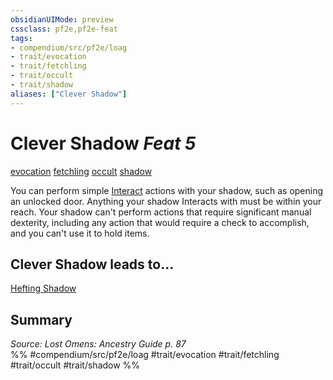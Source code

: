 ```yaml
---
obsidianUIMode: preview
cssclass: pf2e,pf2e-feat
tags:
- compendium/src/pf2e/loag
- trait/evocation
- trait/fetchling
- trait/occult
- trait/shadow
aliases: ["Clever Shadow"]
---
```

# Clever Shadow  *Feat 5*  
[evocation](../../rules/traits/evocation.md)  [fetchling](../../rules/traits/fetchling-b2.md)  [occult](../../rules/traits/occult.md)  [shadow](../../rules/traits/shadow.md)  


You can perform simple [Interact](../../rules/actions/interact.md) actions with your shadow, such as opening an unlocked door. Anything your shadow Interacts with must be within your reach. Your shadow can't perform actions that require significant manual dexterity, including any action that would require a check to accomplish, and you can't use it to hold items.

## Clever Shadow leads to...

[Hefting Shadow](hefting-shadow-loag.md)

## Summary

*Source: Lost Omens: Ancestry Guide p. 87*  
%% #compendium/src/pf2e/loag #trait/evocation #trait/fetchling #trait/occult #trait/shadow %%